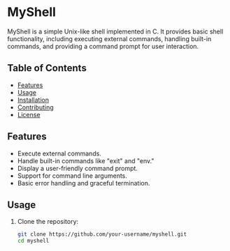 # MyShell

MyShell is a simple Unix-like shell implemented in C. It provides basic shell functionality, including executing external commands, handling built-in commands, and providing a command prompt for user interaction.

## Table of Contents

- [Features](#features)
- [Usage](#usage)
- [Installation](#installation)
- [Contributing](#contributing)
- [License](#license)

## Features

- Execute external commands.
- Handle built-in commands like "exit" and "env."
- Display a user-friendly command prompt.
- Support for command line arguments.
- Basic error handling and graceful termination.

## Usage

1. Clone the repository:

   ```bash
   git clone https://github.com/your-username/myshell.git
   cd myshell
